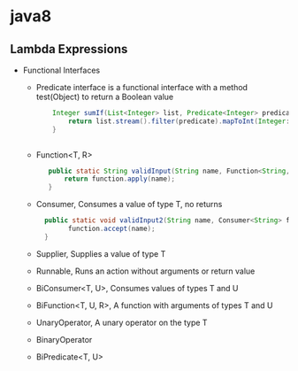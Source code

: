 # java8

## Lambda Expressions

 - Functional Interfaces
 
   - Predicate <T> interface is a functional interface with a method test(Object) to return a Boolean value
    
     ``` java
         Integer sumIf(List<Integer> list, Predicate<Integer> predicate) {
		     return list.stream().filter(predicate).mapToInt(Integer::intValue).sum();
	     }
        
   - Function<T, R> 
   
     ``` java
        public static String validInput(String name, Function<String, String> function) {
		    return function.apply(name);
	    }
   
   - Consumer<T>, Consumes a value of type T, no returns
    
        ``` java
          public static void validInput2(String name, Consumer<String> function) {
		        function.accept(name);
	      }
    
   - Supplier<T>, Supplies a value of type T
	
   - Runnable, Runs an action without arguments or return value

   - BiConsumer<T, U>, Consumes values of types T and U
   
   - BiFunction<T, U, R>, A function with arguments of types T and U
   
   - UnaryOperator<T>, A unary operator on the type T

   - BinaryOperator<T>
	
   - BiPredicate<T, U>
   
   
